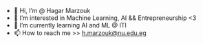 - 👋 Hi, I’m @ Hagar Marzouk
- 👀 I’m interested in Machine Learning, AI && Entrepreneurship <3 
- 🌱 I’m currently learning AI and ML @ ITI 
- 📫 How to reach me >> h.marzouk@nu.edu.eg

<!---
HagarMarzouk/HagarMarzouk is a ✨ special ✨ repository because its `README.md` (this file) appears on your GitHub profile.
You can click the Preview link to take a look at your changes.
--->
